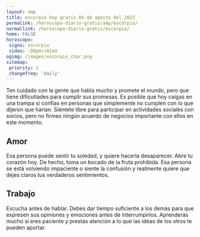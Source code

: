 ```yaml
---
layout: amp
title: escorpio hoy gratis 04 de agosto del 2022 
permalink: /horoscopo-diario-gratis/amp/escorpio/
normallink: /horoscopo-diario-gratis/escorpio/
home: FALSE
horoscopo:
 signo: escorpio
 video: -DQpmrrAIeU
ogimg: /images/escorpio_char.png
sitemap:
 priority: 1
 changefreq: 'daily'
---
```



Ten cuidado con la gente que habla mucho y promete el mundo, pero que tiene dificultades para cumplir sus promesas. Es posible que hoy caigas en una trampa si confías en personas que simplemente no cumplen con lo que dijeron que harían. Siéntete libre para participar en actividades sociales con socios, pero no firmes ningún acuerdo de negocios importante con ellos en este momento.

## Amor

Esa persona puede sentir tu soledad, y quiere hacerla desaparecer. Abre tu corazón hoy. De hecho, toma un bocado de la fruta prohibida. Esa persona se está volviendo impaciente o siente la confusión y realmente quiere que dejes claros tus verdaderos sentimientos.

## Trabajo

Escucha antes de hablar. Debes dar tiempo suficiente a los demás para que expresen sus opiniones y emociones antes de interrumpirlos. Aprenderás mucho si eres paciente y prestas atención a lo que las ideas de los otros te pueden aportar.